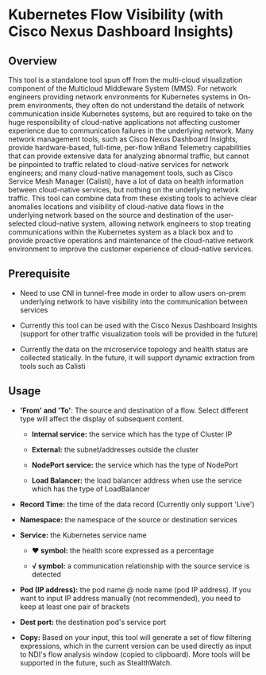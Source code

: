 # Kubernetes Flow Visibility (with Cisco Nexus Dashboard Insights)

## Overview

This tool is a standalone tool spun off from the multi-cloud visualization component of the Multicloud Middleware System (MMS). For network engineers providing network environments for Kubernetes systems in On-prem environments, they often do not understand the details of network communication inside Kubernetes systems, but are required to take on the huge responsibility of cloud-native applications not affecting customer experience due to communication failures in the underlying network. Many network management tools, such as Cisco Nexus Dashboard Insights, provide hardware-based, full-time, per-flow InBand Telemetry capabilities that can provide extensive data for analyzing abnormal traffic, but cannot be pinpointed to traffic related to cloud-native services for network engineers; and many cloud-native management tools, such as Cisco Service Mesh Manager (Calisti), have a lot of data on health information between cloud-native services, but nothing on the underlying network traffic. This tool can combine data from these existing tools to achieve clear anomalies locations and visibility of cloud-native data flows in the underlying network based on the source and destination of the user-selected cloud-native system, allowing network engineers to stop treating communications within the Kubernetes system as a black box and to provide proactive operations and maintenance of the cloud-native network environment to improve the customer experience of cloud-native services.

## Prerequisite

* Need to use CNI in tunnel-free mode in order to allow users on-prem underlying network to have visibility into the communication between services

* Currently this tool can be used with the Cisco Nexus Dashboard Insights (support for other traffic visualization tools will be provided in the future)

* Currently the data on the microservice topology and health status are collected statically. In the future, it will support dynamic extraction from tools such as Calisti

## Usage

* **'From' and 'To'**: The source and destination of a flow. Select different type will affect the display of subsequent content.

    - **Internal service:** the service which has the type of Cluster IP

    - **External:** the subnet/addresses outside the cluster

    - **NodePort service:** the service which has the type of NodePort

    - **Load Balancer:** the load balancer address when use the service which has the type of LoadBalancer

* **Record Time:** the time of the data record (Currently only support 'Live')

* **Namespace:** the namespace of the source or destination services

* **Service:** the Kubernetes service name

    - **♥ symbol:** the health score expressed as a percentage

    - **√ symbol:** a communication relationship with the source service is detected

* **Pod (IP address):** the pod name @ node name (pod IP address). If you want to input IP address manually (not recommended), you need to keep at least one pair of brackets

* **Dest port:** the destination pod's service port

* **Copy:** Based on your input, this tool will generate a set of flow filtering expressions, which in the current version can be used directly as input to NDI's flow analysis window (copied to clipboard). More tools will be supported in the future, such as StealthWatch.

